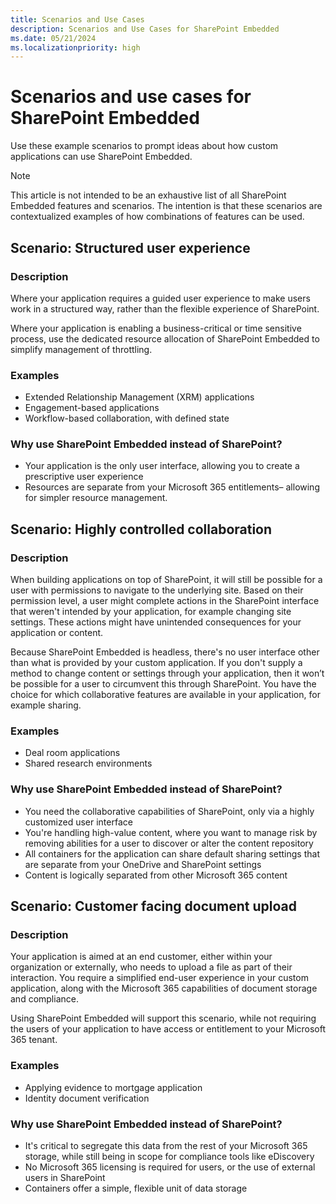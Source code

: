 ```yaml
---
title: Scenarios and Use Cases
description: Scenarios and Use Cases for SharePoint Embedded
ms.date: 05/21/2024
ms.localizationpriority: high
---
```


# Scenarios and use cases for SharePoint Embedded

Use these example scenarios to prompt ideas about how custom applications can use SharePoint Embedded.

> [!NOTE]
> This article is not intended to be an exhaustive list of all SharePoint Embedded features and scenarios. The intention is that these scenarios are contextualized examples of how combinations of features can be used.

## Scenario: Structured user experience

### Description

Where your application requires a guided user experience to make users work in a structured way, rather than the flexible experience of SharePoint.

Where your application is enabling a business-critical or time sensitive process, use the dedicated resource allocation of SharePoint Embedded to simplify management of throttling.

### Examples

- Extended Relationship Management (XRM) applications
- Engagement-based applications
- Workflow-based collaboration, with defined state

### Why use SharePoint Embedded instead of SharePoint?

- Your application is the only user interface, allowing you to create a prescriptive user experience
- Resources are separate from your Microsoft 365 entitlements– allowing for simpler resource management.

## Scenario: Highly controlled collaboration

### Description

When building applications on top of SharePoint, it will still be possible for a user with permissions to navigate to the underlying site. Based on their permission level, a user might complete actions in the SharePoint interface that weren't intended by your application, for example changing site settings. These actions might have unintended consequences for your application or content.

Because SharePoint Embedded is headless, there's no user interface other than what is provided by your custom application. If you don't supply a method to change content or settings through your application, then it won’t be possible for a user to circumvent this through SharePoint. You have the choice for which collaborative features are available in your application, for example sharing.

### Examples

- Deal room applications
- Shared research environments

### Why use SharePoint Embedded instead of SharePoint?

- You need the collaborative capabilities of SharePoint, only via a highly customized user interface
- You're handling high-value content, where you want to manage risk by removing abilities for a user to discover or alter the content repository
- All containers for the application can share default sharing settings that are separate from your OneDrive and SharePoint settings
- Content is logically separated from other Microsoft 365 content

## Scenario: Customer facing document upload

### Description

Your application is aimed at an end customer, either within your organization or externally, who needs to upload a file as part of their interaction. You require a simplified end-user experience in your custom application, along with the Microsoft 365 capabilities of document storage and compliance.

Using SharePoint Embedded will support this scenario, while not requiring the users of your application to have access or entitlement to your Microsoft 365 tenant.

### Examples

- Applying evidence to mortgage application
- Identity document verification

### Why use SharePoint Embedded instead of SharePoint?

- It's critical to segregate this data from the rest of your Microsoft 365 storage, while still being in scope for compliance tools like eDiscovery
- No Microsoft 365 licensing is required for users, or the use of external users in SharePoint
- Containers offer a simple, flexible unit of data storage

